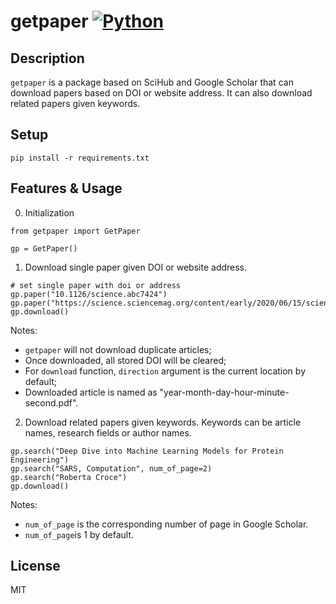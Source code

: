 # getpaper [![Python](https://img.shields.io/badge/Python-3%2B-blue.svg)](https://www.python.org)

## Description 

`getpaper` is a package based on SciHub and Google Scholar that can download papers based on DOI or website address. It can also download related papers given keywords. 

## Setup

```python3
pip install -r requirements.txt
```

## Features & Usage

0. Initialization

```python3
from getpaper import GetPaper

gp = GetPaper()
```

1. Download single paper given DOI or website address. 

```python3
# set single paper with doi or address
gp.paper("10.1126/science.abc7424")
gp.paper("https://science.sciencemag.org/content/early/2020/06/15/science.abc7424.abstract")
gp.download()
```

Notes: 
- `getpaper` will not download duplicate articles;
- Once downloaded, all stored DOI will be cleared;
- For `download` function, `direction` argument is the current location by default;
- Downloaded article is named as "year-month-day-hour-minute-second.pdf".

2. Download related papers given keywords. Keywords can be article names, research fields or author names. 

```python3
gp.search("Deep Dive into Machine Learning Models for Protein Engineering")
gp.search("SARS, Computation", num_of_page=2)
gp.search("Roberta Croce")
gp.download()
```

Notes: 
- `num_of_page` is the corresponding number of page in Google Scholar. 
- `num_of_page`is 1 by default. 

## License

MIT
